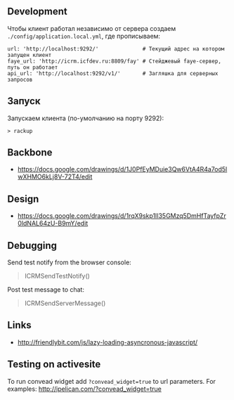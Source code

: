 Development
------

Чтобы клиент работал независимо от сервера создаем `./config/application.local.yml`, где прописываем:

    url: 'http://localhost:9292/'              # Текущий адрес на котором запущен клиент
    faye_url: 'http://icrm.icfdev.ru:8809/fay' # Стейджевый faye-сервер, путь он работает
    api_url: 'http://localhost:9292/v1/'       # Загляшка для серверных запросов

Запуск
------

Запускаем клиента (по-умолчанию на порту 9292):

    > rackup

Backbone
--------

* https://docs.google.com/drawings/d/1J0PfEyMDuie3Qw6VtA4R4a7od5lwXHMO6kLj8V-72T4/edit

Design
------

* https://docs.google.com/drawings/d/1rqX9skp1lI35GMzq5DmHfTayfpZr0ldNAL64zU-B9mY/edit


Debugging
---------

Send test notify from the browser console:

   > ICRMSendTestNotify()

Post test message to chat:

   > ICRMSendServerMessage()
   

Links
-----

* http://friendlybit.com/js/lazy-loading-asyncronous-javascript/


Testing on activesite
---------------------

To run convead widget add `?convead_widget=true` to url parameters. For
examples: http://ipelican.com/?convead_widget=true
